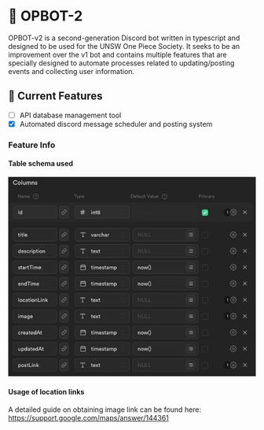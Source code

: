 # 🤖 OPBOT-2

OPBOT-v2 is a second-generation Discord bot written in typescript and designed to be used for the UNSW One Piece Society.
It seeks to be an improvement over the v1 bot and contains multiple features that are specially designed to automate processes related to updating/posting events and collecting user information.

## 📕 Current Features

- [ ] API database management tool
- [X] Automated discord message scheduler and posting system

### Feature Info

#### Table schema used

![alt text](readme-images/supabase_schema.png)

#### Usage of location links

A detailed guide on obtaining image link can be found here: <https://support.google.com/maps/answer/144361>

